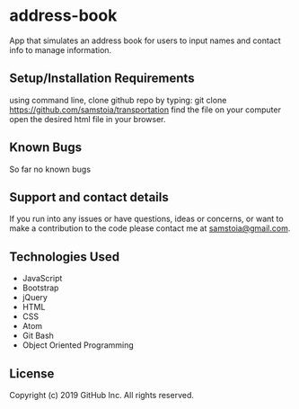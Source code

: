 # address-book
App that simulates an address book for users to input names and contact info to manage information.


## Setup/Installation Requirements
using command line, clone github repo by typing: git clone https://github.com/samstoia/transportation
find the file on your computer
open the desired html file in your browser.
## Known Bugs
So far no known bugs

## Support and contact details
If you run into any issues or have questions, ideas or concerns, or want to make a contribution to the code please contact me at samstoia@gmail.com.

## Technologies Used
* JavaScript
* Bootstrap
* jQuery
* HTML
* CSS
* Atom
* Git Bash
* Object Oriented Programming
## License
Copyright (c) 2019 GitHub Inc. All rights reserved.
